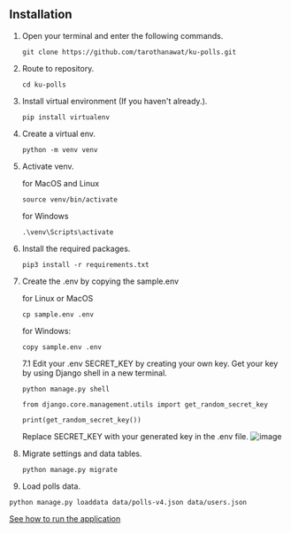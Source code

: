 ## Installation

1. Open your terminal and enter the following commands.
   ```
   git clone https://github.com/tarothanawat/ku-polls.git
   ```
2. Route to repository.
   ```
   cd ku-polls
   ```

3. Install virtual environment (If you haven't already.).
   ```
   pip install virtualenv
   ```
4. Create a virtual env.
   ```
   python -m venv venv
   ```
5. Activate venv.
   
   for MacOS and Linux
   ```
   source venv/bin/activate
   ```
   for Windows
   ```
   .\venv\Scripts\activate
   ```
6. Install the required packages.
   ```
   pip3 install -r requirements.txt
   ```
7. Create the .env by copying the sample.env

   for Linux or MacOS
   ```
   cp sample.env .env
   ```
   for Windows:
   ```
   copy sample.env .env
   ```
   7.1 Edit your .env SECRET_KEY by creating your own key.
   Get your key by using Django shell in a new terminal.
   ```
   python manage.py shell
   ```
   ```
   from django.core.management.utils import get_random_secret_key
   ```
   ```
   print(get_random_secret_key())
   ```
   Replace SECRET_KEY with your generated key in the .env file.
   ![image](https://github.com/user-attachments/assets/3058a042-155c-4c47-95f0-7b90b824fa55)

   
   
9. Migrate settings and data tables.
   ```
   python manage.py migrate
   ```
10. Load polls data.
   ```
   python manage.py loaddata data/polls-v4.json data/users.json
   ```
[See how to run the application](README.md#Running-the-Application)
